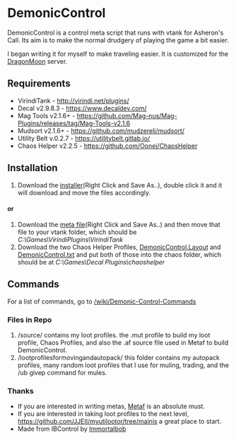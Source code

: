 # DemonicControl
DemonicControl is a control meta script that runs with vtank for Asheron's Call. Its aim is to make the normal drudgery of playing the game a bit easier.

I began writing it for myself to make traveling easier. It is customized for the [DragonMoon](http://discord.gg/dragonmoon) server.

## Requirements
- VirindiTank - http://virindi.net/plugins/
- Decal v2.9.8.3 - https://www.decaldev.com/
- Mag Tools v2.1.6+ - https://github.com/Mag-nus/Mag-Plugins/releases/tag/Mag-Tools-v2.1.6
- Mudsort v2.1.6+ - https://github.com/mudzereli/mudsort/
- Utility Belt v.0.2.7 - https://utilitybelt.gitlab.io/
- Chaos Helper v2.2.5 - https://github.com/Oonej/ChaosHelper
## Installation
1. Download the [installer](https://github.com/RonGeorge/DemonicControl/blob/main/installer/DemonicInstaller.bat)(Right Click and Save As..), double click it and it will download and move the files accordingly.

#### or

1. Download the [meta file]( https://raw.githubusercontent.com/RonGeorge/DemonicControl/main/DemonicControl.met )(Right Click and Save As..) and then move that file to your vtank folder, which should be *C:\Games\VirindiPlugins\VirindiTank*
2. Download the two Chaos Helper Profiles, [DemonicControl.Layout](https://raw.githubusercontent.com/RonGeorge/DemonicControl/main/source/DemonicControl.Layout) and [DemonicControl.txt](https://raw.githubusercontent.com/RonGeorge/DemonicControl/main/source/DemonicControl.txt) and put both of those into the chaos folder, which should be at *C:\Games\Decal Plugins\chaoshelper*
## Commands
For a list of commands, go to [/wiki/Demonic-Control-Commands](https://github.com/RonGeorge/DemonicControl/wiki/Demonic-Control-Commands)
### Files in Repo
1. /source/ contains my loot profiles. the .mut profile to build my loot profile, Chaos Profiles, and also the .af source file used in Metaf to build DemonicControl.
2. /lootprofilesformovingandautopack/ this folder contains my autopack profiles, many random loot profiles that I use for muling, trading, and the /ub givep command for mules.
### Thanks
- If you are interested in writing metas, [Metaf](https://github.com/JJEII/metaf) is an absolute must.
- If you are interested in taking loot profiles to the next level, https://github.com/JJEII/myutilootor/tree/mainis a great place to start.
- Made from IBControl by [Immortalbob](https://github.com/Immortalbob/IBControl)